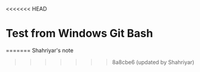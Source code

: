 <<<<<<< HEAD
# Test from Windows Git Bash
=======
Shahriyar's note
>>>>>>> 8a8cbe6 (updated by Shahriyar)
